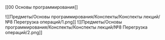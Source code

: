 [[00 Основы программирования]]

![[Предметы/Основы программирования/Конспекты/Конспекты лекций/№8 Перегрузка операций/1.png]]
![[Предметы/Основы программирования/Конспекты/Конспекты лекций/№8 Перегрузка операций/2.png]]